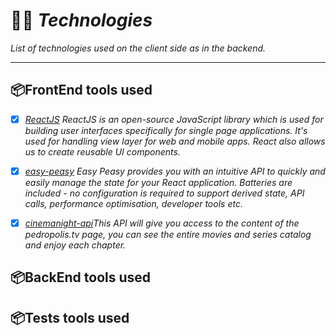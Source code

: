 # 👨‍💻 *Technologies*
*List of technologies used on the client side as in the backend.*

---

## 📦FrontEnd tools used
- [x] *[ReactJS](https://reactjs.org/) ReactJS is an open-source JavaScript library which is used for building user interfaces specifically for single page applications. It's used for handling view layer for web and mobile apps. React also allows us to create reusable UI components.*

- [x] *[easy-peasy](https://easy-peasy.now.sh/) Easy Peasy provides you with an intuitive API to quickly and easily manage the state for your React application. Batteries are included - no configuration is required to support derived state, API calls, performance optimisation, developer tools etc.*

- [x] *[cinemanight-api](https://github.com/ChrisMichaelPerezSantiago/cinemanight)This API will give you access to the content of the pedropolis.tv page, you can see the entire movies and series catalog and enjoy each chapter.*

## 📦BackEnd tools used


## 📦Tests tools used


